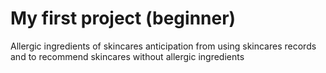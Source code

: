 # My first project (beginner) 
Allergic ingredients of skincares anticipation from using skincares records and to recommend skincares  without allergic ingredients 
